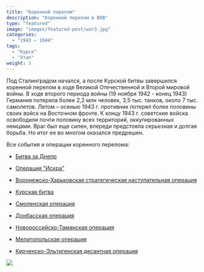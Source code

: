 ```yaml
---
title: "Коренной перелом"
description: "Коренной перелом в ВОВ"
type: "featured"
image: "images/featured-post/war3.jpg"
categories: 
  - "1943 — 1944"
tags:
  - "Курск"
  - "Этап"
weight: 3
---
```


Под Сталинградом начался, а после Курской битвы завершился коренной перелом в ходе Великой Отечественной и Второй мировой войны. В ходе второго периода войны (19 ноября 1942 - конец 1943) Германия потеряла более 2,2 млн человек, 3,5 тыс. танков, около 7 тыс. самолетов. Летом – осенью 1943 г. противник потерял более половины своих войск на Восточном фронте. К концу 1943 г. советские войска освободили почти половину всех территорий, оккупированных немцами.
Враг был еще силен, впереди предстояла серьезная и долгая борьба. Но итог ее во многом оказался предрешен. 

Все события и операции коренного перелома:

* [Битва за Днепр](../../posts/war3/dneprbat)

* [Операция "Искра"](../../posts/war3/iskra)

* [Воронежско-Харьковская стратегическая наступательная операция](../../posts/war3/vhstop)

* [Курская битва](../../posts/war3/kurskbat)

* [Смоленская операция](../../posts/war3/smollenbattle)

* [Донбасская операция](../../posts/war3/dombassbat)

* [Новороссийско-Таманская операция](../../posts/war3/novortamop)

* [Мелитопольская операция](../../posts/war3/melitopov)

* [Керченско-Эльтигенская десантная операция](../../posts/war3/kercheltengop)


![](../images/post-img.jpg)




